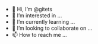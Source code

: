 - 👋 Hi, I’m @gitets
- 👀 I’m interested in ...
- 🌱 I’m currently learning ...
- 💞️ I’m looking to collaborate on ...
- 📫 How to reach me ...

<!---
gitets/gitets is a ✨ special ✨ repository because its `README.md` (this file) appears on your GitHub profile.
You can click the Preview link to take a look at your changes.
--->
